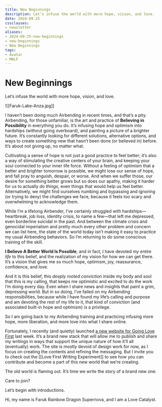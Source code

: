 ```yaml
---
title: New Beginnings
description: Let’s infuse the world with more hope, vision, and love.
date: 2024-09-25
cssclasses: 
- newsletter
aliases:
- 2024-09-25-new-beginnings
- new-beginnings
- New Beginnings
tags:
- Avatar
- MWLF
---
```


# New Beginnings

Let’s infuse the world with more hope, vision, and love.

![[Faruk-Lake-Anza.jpg]]

I haven’t been doing much Airbending in recent times, and that’s a pity. Airbending, for those unfamiliar, is the art and practice of **Believing in Possibility** in everything you do. It’s infusing hope and optimism into hardships (without going overboard), and painting a picture of a brighter future. It’s constantly looking for different solutions, alternative options, and ways to create something new that hasn’t been done (or believed in) before. It’s about not giving up, no matter what.

Cultivating a sense of hope is not just a good practice to feel better; it’s also a way of stimulating the creative centers of your brain, and keeping your soul connected to your inner life force. Without a feeling of optimism that a better and brighter tomorrow is possible, we might lose our sense of hope, and fall pray to anguish, despair, or worse. And when we suffer those, our desire for something better grows but so does our apathy, making it harder for us to actually *do things*, even things that would help us feel better. Alternatively, we might find ourselves numbing and bypassing and ignoring (or trying to deny) the challenges we face, because it feels too scary and overwhelming to acknowledge them.

While I’m a lifelong Airbender, I’ve certainly struggled with hardships—heartbreak, job loss, identity crisis, to name a few—that left me depressed, even borderline suicidal in the past.  And between the climate crisis and genocidal imperialism and pretty much every other problem and concern we can list here, the state of the world today isn’t making it easy to practice my usual Airbending behaviors. So I’m returning to do some conscious training of the skill.

**I Believe A Better World Is Possible**, and in fact, I have devoted *my entire life* to this belief, and the realization of my vision for how we can get there. It’s a vision that gives me so much hope, optimism, joy, reassurance, confidence, and love.

And it is this belief, this *deeply rooted conviction* inside my body and soul that this is my calling, that keeps me optimistic and excited to do the work I’m doing every day. Even when I share news and insights that paint a grim, depressing world. But in so doing, I’ve failed on my Airbending responsibilities, because while *I* have found my life’s calling and purpose and am devoting the rest of my life to it, that kind of conviction (and associated built-in hope and optimism) is a privilege.

So I am going back to my Airbending training and practicing infusing more hope, more liberation, and more love into what I share online.

Fortunately, I recently (and quietly) launched [a new website for Going Love First](https://goinglovefirst.com/) last week. It’s a brand new stack that will allow me to publish and share my writings in ways that support the unique nature of how it’ll all (eventually) work. The site is mostly devoid of design work for now, as I focus on creating the contents and refining the messaging. But I invite you to check out the [[Love First Writing Experiment]] to see how you can contribute and become a part of this new world that we’re creating. 

The old world is flaming out. It’s time we write the story of a brand new one. 

Care to join?

Let’s begin with introductions.

Hi, my name is Faruk Rainbow Dragon Supernova, and I am a Love Catalyst.
